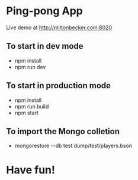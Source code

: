 # Ping-pong App

Live demo at http://miltonbecker.com:8020

## To start in dev mode
* npm install
* npm run dev

## To start in production mode
* npm install
* npm run build
* npm start

## To import the Mongo colletion
* mongorestore --db test dump/test/players.bson

# Have fun!
